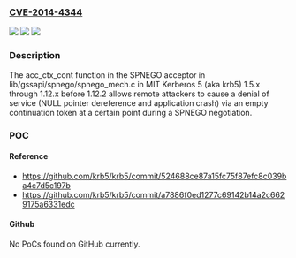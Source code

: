 ### [CVE-2014-4344](https://cve.mitre.org/cgi-bin/cvename.cgi?name=CVE-2014-4344)
![](https://img.shields.io/static/v1?label=Product&message=n%2Fa&color=blue)
![](https://img.shields.io/static/v1?label=Version&message=n%2Fa&color=blue)
![](https://img.shields.io/static/v1?label=Vulnerability&message=n%2Fa&color=brighgreen)

### Description

The acc_ctx_cont function in the SPNEGO acceptor in lib/gssapi/spnego/spnego_mech.c in MIT Kerberos 5 (aka krb5) 1.5.x through 1.12.x before 1.12.2 allows remote attackers to cause a denial of service (NULL pointer dereference and application crash) via an empty continuation token at a certain point during a SPNEGO negotiation.

### POC

#### Reference
- https://github.com/krb5/krb5/commit/524688ce87a15fc75f87efc8c039ba4c7d5c197b
- https://github.com/krb5/krb5/commit/a7886f0ed1277c69142b14a2c6629175a6331edc

#### Github
No PoCs found on GitHub currently.

